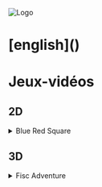 
![Logo](https://dev-to-uploads.s3.amazonaws.com/uploads/articles/th5xamgrr6se0x5ro4g6.png)

<h1 align> [english]() </h1>

# Jeux-vidéos 

## 2D

<details>

<summary>Blue Red Square</summary>

### Outils
  <img alt="electron" src="https://img.shields.io/badge/Electron-2B2E3A?style=for-the-badge&logo=electron&logoColor=9FEAF9"/> <img alt="scratch" src="https://img.shields.io/badge/Scratch-FF6F00?style=for-the-badge&logo=Scratch&logoColor=white"/>

### Description
  Blue Red Square est le premier jeu que j'ai fait. Créer sur Scratch, c'est un jeu de rythme dont le but est de faire passé un carré noir d'un côté à l'autre de l'écran, à l'aide des flêches du clavier, sur un chemin de case bleu qui chaque seconde peuvent passer au rouge en fonction d'un paterne. Si le joueur marche sur une case rouge ou sors du chemin, il est téléporter au début.

J'ai ensuite éxporté le jeu avec [Turbowarp](https://packager.turbowarp.org/?import_from=https://turbowarp.org) vers un executable pour le publier sur Itch.io .

### Inclus

- Paramètres de son et option pour les daltoniens.
- Editeurs de niveaux


### Liens

<a target="_blank" href="https://tomyo.itch.io/blue-red-square">
      <img alt="itch" src="https://img.shields.io/badge/Itch.io-FA5C5C?style=for-the-badge&logo=itchdotio&logoColor=white">
    </a>

</details>

## 3D

<details>

<summary>Fisc Adventure</summary>

### Outils
  <img alt="electron" src="https://img.shields.io/badge/Electron-2B2E3A?style=for-the-badge&logo=electron&logoColor=9FEAF9"/> <img alt="scratch" src="https://img.shields.io/badge/Scratch-FF6F00?style=for-the-badge&logo=Scratch&logoColor=white"/>

### Description
  Fisc Adventure est un jeu satyrique fait pour un projet de cours. Fait sur sratch et utilisant la technique de [raycasting](https://en.wikipedia.org/wiki/Ray_casting) pour avoir un rendu 3D avec un plan 2D, le jeu se déroule en 5 vagues. 4 de préparation et 1 phase de boss. Le but est de naviguer à travers un petit niveau et de récupérer de l'argent pour s'améliorer.

J'ai ensuite éxporté le jeu avec [Turbowarp](https://packager.turbowarp.org/?import_from=https://turbowarp.org) vers un executable pour le publier sur Itch.io .

### Inclus

- Paramètres de son et customisation des touches.
- Editeurs de niveaux


### Liens

<a target="_blank" href="https://tomyo.itch.io/blue-red-square">
      <img alt="itch" src="https://img.shields.io/badge/Itch.io-FA5C5C?style=for-the-badge&logo=itchdotio&logoColor=white">
    </a>

</details>
